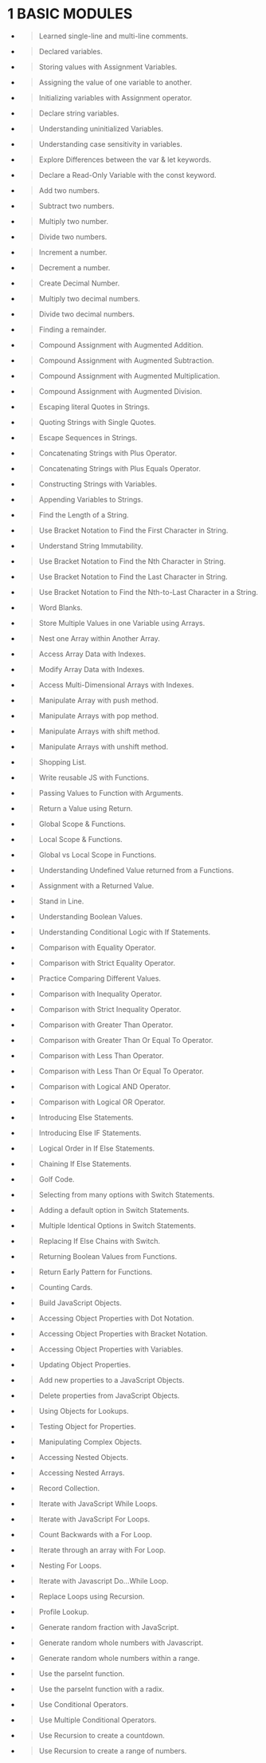 # 1 BASIC MODULES

- > Learned single-line and multi-line comments.
- > Declared variables.
- > Storing values with Assignment Variables.
- > Assigning the value of one variable to another.
- > Initializing variables with Assignment operator.
- > Declare string variables.
- > Understanding uninitialized Variables.
- > Understanding case sensitivity in variables.
- > Explore Differences between the var & let keywords.
- > Declare a Read-Only Variable with the const keyword.
- > Add two numbers.
- > Subtract two numbers.
- > Multiply two number.
- > Divide two numbers.
- > Increment a number.
- > Decrement a number.
- > Create Decimal Number.
- > Multiply two decimal numbers.
- > Divide two decimal numbers.
- > Finding a remainder.
- > Compound Assignment with Augmented Addition.
- > Compound Assignment with Augmented Subtraction.
- > Compound Assignment with Augmented Multiplication.
- > Compound Assignment with Augmented Division.
- > Escaping literal Quotes in Strings.
- > Quoting Strings with Single Quotes.
- > Escape Sequences in Strings.
- > Concatenating Strings with Plus Operator.
- > Concatenating Strings with Plus Equals Operator.
- > Constructing Strings with Variables.
- > Appending Variables to Strings.
- > Find the Length of a String.
- > Use Bracket Notation to Find the First Character in String.
- > Understand String Immutability.
- > Use Bracket Notation to Find the Nth Character in String.
- > Use Bracket Notation to Find the Last Character in String.
- > Use Bracket Notation to Find the Nth-to-Last Character in a String.
- > Word Blanks.
- > Store Multiple Values in one Variable using Arrays.
- > Nest one Array within Another Array.
- > Access Array Data with Indexes.
- > Modify Array Data with Indexes.
- > Access Multi-Dimensional Arrays with Indexes.
- > Manipulate Array with push method.
- > Manipulate Arrays with pop method.
- > Manipulate Arrays with shift method.
- > Manipulate Arrays with unshift method.
- > Shopping List.
- > Write reusable JS with Functions.
- > Passing Values to Function with Arguments.
- > Return a Value using Return.
- > Global Scope & Functions.
- > Local Scope & Functions.
- > Global vs Local Scope in Functions.
- > Understanding Undefined Value returned from a Functions.
- > Assignment with a Returned Value.
- > Stand in Line.
- > Understanding Boolean Values.
- > Understanding Conditional Logic with If Statements.
- > Comparison with Equality Operator.
- > Comparison with Strict Equality Operator.
- > Practice Comparing Different Values.
- > Comparison with Inequality Operator.
- > Comparison with Strict Inequality Operator.
- > Comparison with Greater Than Operator.
- > Comparison with Greater Than Or Equal To Operator.
- > Comparison with Less Than Operator.
- > Comparison with Less Than Or Equal To Operator.
- > Comparison with Logical AND Operator.
- > Comparison with Logical OR Operator.
- > Introducing Else Statements.
- > Introducing Else IF Statements.
- > Logical Order in If Else Statements.
- > Chaining If Else Statements.
- > Golf Code.
- > Selecting from many options with Switch Statements.
- > Adding a default option in Switch Statements.
- > Multiple Identical Options in Switch Statements.
- > Replacing If Else Chains with Switch.
- > Returning Boolean Values from Functions.
- > Return Early Pattern for Functions.
- > Counting Cards.
- > Build JavaScript Objects.
- > Accessing Object Properties with Dot Notation.
- > Accessing Object Properties with Bracket Notation.
- > Accessing Object Properties with Variables.
- > Updating Object Properties.
- > Add new properties to a JavaScript Objects.
- > Delete properties from JavaScript Objects.
- > Using Objects for Lookups.
- > Testing Object for Properties.
- > Manipulating Complex Objects.
- > Accessing Nested Objects.
- > Accessing Nested Arrays.
- > Record Collection.
- > Iterate with JavaScript While Loops.
- > Iterate with JavaScript For Loops.
- > Count Backwards with a For Loop.
- > Iterate through an array with For Loop.
- > Nesting For Loops.
- > Iterate with Javascript Do...While Loop.
- > Replace Loops using Recursion.
- > Profile Lookup. 
- > Generate random fraction with JavaScript.
- > Generate random whole numbers with Javascript.
- > Generate random whole numbers within a range.
- > Use the parselnt function.
- > Use the parselnt function with a radix.
- > Use Conditional Operators.
- > Use Multiple Conditional Operators.
- > Use Recursion to create a countdown.
- > Use Recursion to create a range of numbers.
